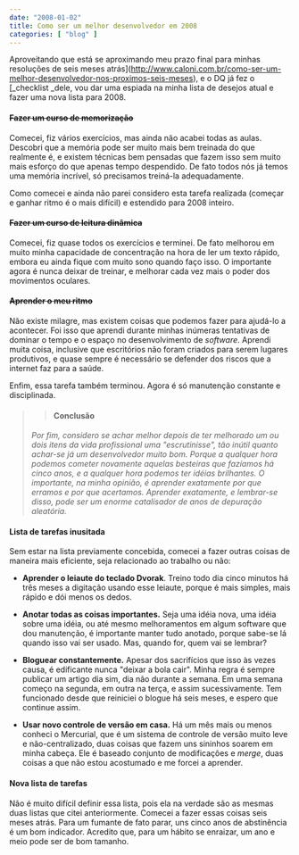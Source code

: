 ```yaml
---
date: "2008-01-02"
title: Como ser um melhor desenvolvedor em 2008
categories: [ "blog" ]
---
```

Aproveitando que está se aproximando meu prazo final para minhas resoluções de seis meses atrás](http://www.caloni.com.br/como-ser-um-melhor-desenvolvedor-nos-proximos-seis-meses), e o DQ já fez o [_checklist _dele, vou dar uma espiada na minha lista de desejos atual e fazer uma nova lista para 2008.

#### <strike>Fazer um curso de memorização</strike>

Comecei, fiz vários exercícios, mas ainda não acabei todas as aulas. Descobri que a memória pode ser muito mais bem treinada do que realmente é, e existem técnicas bem pensadas que fazem isso sem muito mais esforço do que apenas tempo despendido. De fato todos nós já temos uma memória incrível, só precisamos treiná-la adequadamente.

Como comecei e ainda não parei considero esta tarefa realizada (começar e ganhar ritmo é o mais difícil) e estendido para 2008 inteiro.

#### <strike>Fazer um curso de leitura dinâmica</strike>

Comecei, fiz quase todos os exercícios e terminei. De fato melhorou em muito minha capacidade de concentração na hora de ler um texto rápido, embora eu ainda fique com muito sono quando faço isso. O importante agora é nunca deixar de treinar, e melhorar cada vez mais o poder dos movimentos oculares.

#### <strike>Aprender o meu ritmo</strike>

Não existe milagre, mas existem coisas que podemos fazer para ajudá-lo a acontecer. Foi isso que aprendi durante minhas inúmeras tentativas de dominar o tempo e o espaço no desenvolvimento de _software_. Aprendi muita coisa, inclusive que escritórios não foram criados para serem lugares produtivos, e quase sempre é necessário se defender dos riscos que a internet faz para a saúde.

Enfim, essa tarefa também terminou. Agora é só manutenção constante e disciplinada.

<blockquote>

> 
> #### Conclusão
> 
_Por fim, considero se achar melhor depois de ter melhorado um ou dois itens da vida profissional uma "escrutinisse", tão inútil quanto achar-se já um desenvolvedor muito bom. Porque a qualquer hora podemos cometer novamente aquelas besteiras que fazíamos há cinco anos, e a qualquer hora podemos ter idéias brilhantes. O importante, na minha opinião, é aprender exatamente por que erramos e por que acertamos. Aprender exatamente, e lembrar-se disso, pode ser um enorme catalisador de anos de depuração aleatória._</blockquote>

#### Lista de tarefas inusitada

Sem estar na lista previamente concebida, comecei a fazer outras coisas de maneira mais eficiente, seja relacionado ao trabalho ou não:

	
  * **Aprender o leiaute do teclado Dvorak**. Treino todo dia cinco minutos há três meses a digitação usando esse leiaute, porque é mais simples, mais rápido e dói menos os dedos.

	
  * **Anotar todas as coisas importantes.** Seja uma idéia nova, uma idéia sobre uma idéia, ou até mesmo melhoramentos em algum software que dou manutenção, é importante manter tudo anotado, porque sabe-se lá quando isso vai ser usado. Mas, quando for, quem vai se lembrar?

	
  * **Bloguear constantemente.** Apesar dos sacrifícios que isso às vezes causa, é edificante nunca "deixar a bola cair". Minha regra é sempre publicar um artigo dia sim, dia não durante a semana. Em uma semana começo na segunda, em outra na terça, e assim sucessivamente. Tem funcionado desde que reiniciei o blogue há seis meses, e espero que continue assim.

	
  * **Usar novo controle de versão em casa.** Há um mês mais ou menos conheci o Mercurial, que é um sistema de controle de versão muito leve e não-centralizado, duas coisas que fazem uns sininhos soarem em minha cabeça. Ele é baseado conjunto de modificações e _merge_, duas coisas a que não estou acostumado e me forcei a aprender.

#### Nova lista de tarefas

Não é muito difícil definir essa lista, pois ela na verdade são as mesmas duas listas que citei anteriormente. Comecei a fazer essas coisas seis meses atrás. Para um fumante de fato parar, uns cinco anos de abstinência é um bom indicador. Acredito que, para um hábito se enraizar, um ano e meio pode ser de bom tamanho.
